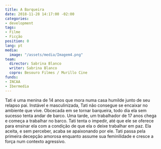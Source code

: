 ```yaml
---
title: A Barqueira
date: 2018-11-28 14:17:00 -02:00
categories:
- development
tags:
- Filme
- Ficção
position: 0
lang: pt
media:
  image: "/assets/media/Imagem4.png"
team:
  director: Sabrina Blanco
  writer: Sabrina Blanco
  copro: Besouro Filmes / Murillo Cine
funds:
- INCAA
- Ibermedia
---
```


Tati é uma menina de 14 anos que mora numa casa humilde junto de seu relapso pai. Instável e masculinizada, Tati não consegue se encaixar no ambiente que vive. Obcecada em se tornar barqueira, todo dia ela sem sucesso tenta andar de barco. Uma tarde, um trabalhador de 17 anos chega e começa a trabalhar no barco. Tati tenta o impedir, até que ele se oferece para ensinar ela com a condição de que ela o deixe trabalhar em paz. Ela aceita, e sem perceber, acaba se apaixonando por ele. Tati passa pela primeira decepção amorosa enquanto assume sua feminilidade e cresce a força num contexto agressivo.

